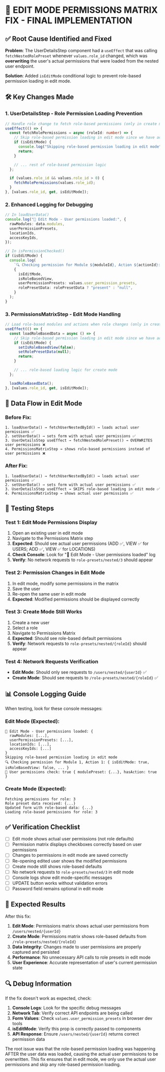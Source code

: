 # 🔧 EDIT MODE PERMISSIONS MATRIX FIX - FINAL IMPLEMENTATION

## ✅ **Root Cause Identified and Fixed**

**Problem**: The UserDetailsStep component had a `useEffect` that was calling `fetchNestedRolePreset` whenever `values.role_id` changed, which was **overwriting** the user's actual permissions that were loaded from the nested user endpoint.

**Solution**: Added `isEditMode` conditional logic to prevent role-based permission loading in edit mode.

## 🛠️ **Key Changes Made**

### **1. UserDetailsStep - Role Permission Loading Prevention**

```typescript
// Handle role change to fetch role-based permissions (only in create mode)
useEffect(() => {
  const fetchRolePermissions = async (roleId: number) => {
    // Skip role-based permission loading in edit mode since we have actual user permissions
    if (isEditMode) {
      console.log("Skipping role-based permission loading in edit mode");
      return;
    }

    // ... rest of role-based permission logic
  };

  if (values.role_id && values.role_id > 0) {
    fetchRolePermissions(values.role_id);
  }
}, [values.role_id, get, isEditMode]);
```

### **2. Enhanced Logging for Debugging**

```typescript
// In loadUserData()
console.log("🔧 Edit Mode - User permissions loaded:", {
  rawModules: data.modules,
  userPermissionPresets,
  locationIds,
  accessKeyIds,
});

// In isPermissionChecked()
if (isEditMode) {
  console.log(
    `🔍 Checking permission for Module ${moduleId}, Action ${actionId}:`,
    {
      isEditMode,
      isRoleBasedView,
      userPermissionPresets: values.user_permission_presets,
      rolePresetData: rolePresetData ? "present" : "null",
    }
  );
}
```

### **3. PermissionsMatrixStep - Edit Mode Handling**

```typescript
// Load role-based modules and actions when role changes (only in create mode)
useEffect(() => {
  const loadRoleBasedData = async () => {
    // Skip role-based permission loading in edit mode since we have actual user permissions
    if (isEditMode) {
      setIsRoleBasedView(false);
      setRolePresetData(null);
      return;
    }

    // ... role-based loading logic for create mode
  };

  loadRoleBasedData();
}, [values.role_id, get, isEditMode]);
```

## 🔄 **Data Flow in Edit Mode**

### **Before Fix**:

```
1. loadUserData() → fetchUserNestedById() → loads actual user permissions ✅
2. setUserData() → sets form with actual user permissions ✅
3. UserDetailsStep useEffect → fetchNestedRolePreset() → OVERWRITES user permissions ❌
4. PermissionsMatrixStep → shows role-based permissions instead of user permissions ❌
```

### **After Fix**:

```
1. loadUserData() → fetchUserNestedById() → loads actual user permissions ✅
2. setUserData() → sets form with actual user permissions ✅
3. UserDetailsStep useEffect → SKIPS role-based loading in edit mode ✅
4. PermissionsMatrixStep → shows actual user permissions ✅
```

## 🧪 **Testing Steps**

### **Test 1: Edit Mode Permissions Display**

1. Open an existing user in edit mode
2. Navigate to the Permissions Matrix step
3. **Expected**: Should see actual user permissions (ADD ✅, VIEW ✅ for USERS; ADD ✅, VIEW ✅ for LOCATIONS)
4. **Check Console**: Look for "🔧 Edit Mode - User permissions loaded" log
5. **Verify**: No network requests to `role-presets/nested/3` should appear

### **Test 2: Permission Changes in Edit Mode**

1. In edit mode, modify some permissions in the matrix
2. Save the user
3. Re-open the same user in edit mode
4. **Expected**: Modified permissions should be displayed correctly

### **Test 3: Create Mode Still Works**

1. Create a new user
2. Select a role
3. Navigate to Permissions Matrix
4. **Expected**: Should see role-based default permissions
5. **Verify**: Network requests to `role-presets/nested/{roleId}` should appear

### **Test 4: Network Requests Verification**

- **Edit Mode**: Should only see requests to `/users/nested/{userId}` ✅
- **Create Mode**: Should see requests to `/role-presets/nested/{roleId}` ✅

## 📊 **Console Logging Guide**

When testing, look for these console messages:

### **Edit Mode (Expected)**:

```
🔧 Edit Mode - User permissions loaded: {
  rawModules: [...],
  userPermissionPresets: [...],
  locationIds: [...],
  accessKeyIds: [...]
}
Skipping role-based permission loading in edit mode
🔍 Checking permission for Module 1, Action 1: { isEditMode: true, isRoleBasedView: false, ... }
🔧 User permissions check: true { modulePreset: {...}, hasAction: true }
```

### **Create Mode (Expected)**:

```
Fetching permissions for role: 3
Role preset data received: {...}
Updated form with role-based data: {...}
Loading role-based permissions for role: 3
```

## ✅ **Verification Checklist**

- [ ] Edit mode shows actual user permissions (not role defaults)
- [ ] Permission matrix displays checkboxes correctly based on user permissions
- [ ] Changes to permissions in edit mode are saved correctly
- [ ] Re-opening edited user shows the modified permissions
- [ ] Create mode still shows role-based defaults
- [ ] No network requests to `role-presets/nested/3` in edit mode
- [ ] Console logs show edit mode-specific messages
- [ ] UPDATE button works without validation errors
- [ ] Password field remains optional in edit mode

## 🎯 **Expected Results**

After this fix:

1. **Edit Mode**: Permissions matrix shows actual user permissions from `/users/nested/{userId}`
2. **Create Mode**: Permissions matrix shows role-based defaults from `/role-presets/nested/{roleId}`
3. **Data Integrity**: Changes made to user permissions are properly captured and persisted
4. **Performance**: No unnecessary API calls to role presets in edit mode
5. **User Experience**: Accurate representation of user's current permission state

## 🔍 **Debug Information**

If the fix doesn't work as expected, check:

1. **Console Logs**: Look for the specific debug messages
2. **Network Tab**: Verify correct API endpoints are being called
3. **Form Values**: Check `values.user_permission_presets` in browser dev tools
4. **isEditMode**: Verify this prop is correctly passed to components
5. **API Response**: Ensure `/users/nested/{userId}` returns correct permission data

The root issue was that the role-based permission loading was happening AFTER the user data was loaded, causing the actual user permissions to be overwritten. This fix ensures that in edit mode, we only use the actual user permissions and skip any role-based permission loading.
